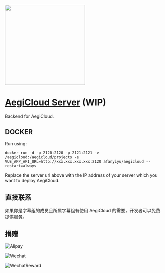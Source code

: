 <img src="https://raw.githubusercontent.com/Afanyiyu/AegiCloud-Server/master/docs/logo.png" width="256" style="vertical-align:text-bottom; text-align: center;">

# [AegiCloud Server](https://aegicloud.faithtown.tech/) (WIP)

Backend for AegiCloud.

## DOCKER

Run using:

`docker run -d -p 2120:2120 -p 2121:2121 -v /aegicloud:/aegicloud/projects -e VUE_APP_API_URL=http://xxx.xxx.xxx.xxx:2120 afanyiyu/aegicloud --restart=always`

Replace the server url above with the IP address of your server which you want to deploy AegiCloud.

## 直接联系

如果你是字幕组的成员且所属字幕组有使用 AegiCloud 的需要，开发者可以免费提供服务。

## 捐赠

![Alipay](https://raw.githubusercontent.com/Afanyiyu/AegiCloud-Server/master/docs/pay/Alipay.jpg)

![Wechat](https://raw.githubusercontent.com/Afanyiyu/AegiCloud-Server/master/docs/pay/Wechat.png)

![WechatReward](https://raw.githubusercontent.com/Afanyiyu/AegiCloud-Server/master/docs/pay/WechatReward.png)
